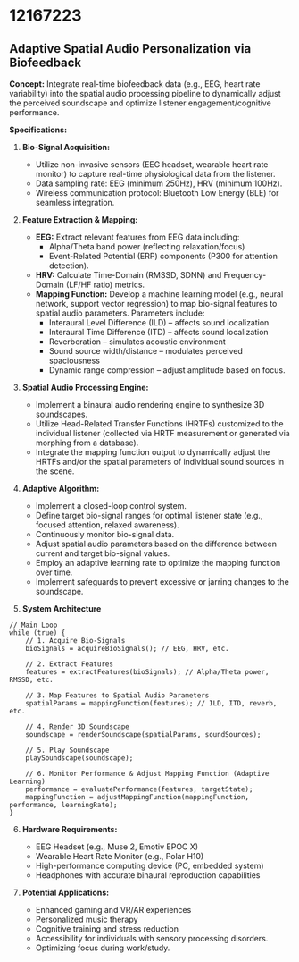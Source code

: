 # 12167223

## Adaptive Spatial Audio Personalization via Biofeedback

**Concept:** Integrate real-time biofeedback data (e.g., EEG, heart rate variability) into the spatial audio processing pipeline to dynamically adjust the perceived soundscape and optimize listener engagement/cognitive performance.

**Specifications:**

1.  **Bio-Signal Acquisition:**
    *   Utilize non-invasive sensors (EEG headset, wearable heart rate monitor) to capture real-time physiological data from the listener.
    *   Data sampling rate: EEG (minimum 250Hz), HRV (minimum 100Hz).
    *   Wireless communication protocol: Bluetooth Low Energy (BLE) for seamless integration.

2.  **Feature Extraction & Mapping:**
    *   **EEG:** Extract relevant features from EEG data including:
        *   Alpha/Theta band power (reflecting relaxation/focus)
        *   Event-Related Potential (ERP) components (P300 for attention detection).
    *   **HRV:** Calculate Time-Domain (RMSSD, SDNN) and Frequency-Domain (LF/HF ratio) metrics.
    *   **Mapping Function:** Develop a machine learning model (e.g., neural network, support vector regression) to map bio-signal features to spatial audio parameters.  Parameters include:
        *   Interaural Level Difference (ILD) – affects sound localization
        *   Interaural Time Difference (ITD) – affects sound localization
        *   Reverberation – simulates acoustic environment
        *   Sound source width/distance – modulates perceived spaciousness
        *   Dynamic range compression – adjust amplitude based on focus.

3.  **Spatial Audio Processing Engine:**
    *   Implement a binaural audio rendering engine to synthesize 3D soundscapes.
    *   Utilize Head-Related Transfer Functions (HRTFs) customized to the individual listener (collected via HRTF measurement or generated via morphing from a database).
    *   Integrate the mapping function output to dynamically adjust the HRTFs and/or the spatial parameters of individual sound sources in the scene.

4.  **Adaptive Algorithm:**
    *   Implement a closed-loop control system.
    *   Define target bio-signal ranges for optimal listener state (e.g., focused attention, relaxed awareness).
    *   Continuously monitor bio-signal data.
    *   Adjust spatial audio parameters based on the difference between current and target bio-signal values.
    *   Employ an adaptive learning rate to optimize the mapping function over time.
    *   Implement safeguards to prevent excessive or jarring changes to the soundscape.

5.  **System Architecture**

```pseudocode
// Main Loop
while (true) {
    // 1. Acquire Bio-Signals
    bioSignals = acquireBioSignals(); // EEG, HRV, etc.

    // 2. Extract Features
    features = extractFeatures(bioSignals); // Alpha/Theta power, RMSSD, etc.

    // 3. Map Features to Spatial Audio Parameters
    spatialParams = mappingFunction(features); // ILD, ITD, reverb, etc.

    // 4. Render 3D Soundscape
    soundscape = renderSoundscape(spatialParams, soundSources);

    // 5. Play Soundscape
    playSoundscape(soundscape);

    // 6. Monitor Performance & Adjust Mapping Function (Adaptive Learning)
    performance = evaluatePerformance(features, targetState);
    mappingFunction = adjustMappingFunction(mappingFunction, performance, learningRate);
}
```

6.  **Hardware Requirements:**
    *   EEG Headset (e.g., Muse 2, Emotiv EPOC X)
    *   Wearable Heart Rate Monitor (e.g., Polar H10)
    *   High-performance computing device (PC, embedded system)
    *   Headphones with accurate binaural reproduction capabilities

7.  **Potential Applications:**
    *   Enhanced gaming and VR/AR experiences
    *   Personalized music therapy
    *   Cognitive training and stress reduction
    *   Accessibility for individuals with sensory processing disorders.
    *   Optimizing focus during work/study.